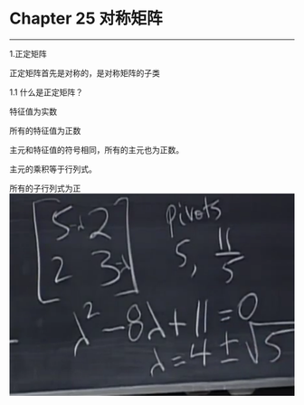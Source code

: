 # Chapter 25 对称矩阵

---

1.正定矩阵

正定矩阵首先是对称的，是对称矩阵的子类

1.1 什么是正定矩阵？

特征值为实数

所有的特征值为正数

主元和特征值的符号相同，所有的主元也为正数。

主元的乘积等于行列式。

所有的子行列式为正![](/assets/微信图片_20180210100345.png)

